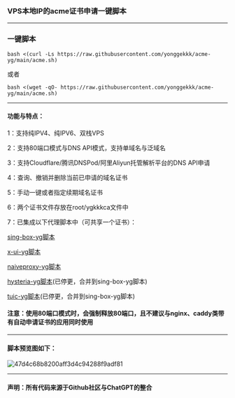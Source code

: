 ### VPS本地IP的acme证书申请一键脚本
-------------------------------------
### 一键脚本
```
bash <(curl -Ls https://raw.githubusercontent.com/yonggekkk/acme-yg/main/acme.sh)
```
或者
```
bash <(wget -qO- https://raw.githubusercontent.com/yonggekkk/acme-yg/main/acme.sh)
```
---------------------------------------
#### 功能与特点：
1：支持纯IPV4、纯IPV6、双栈VPS

2：支持80端口模式与DNS API模式，支持单域名与泛域名

3：支持Cloudflare/腾讯DNSPod/阿里Aliyun托管解析平台的DNS API申请

4：查询、撤销并删除当前已申请的域名证书 

5：手动一键或者指定续期域名证书

6：两个证书文件存放在root/ygkkkca文件中

7：已集成以下代理脚本中（可共享一个证书）：

[sing-box-yg脚本](https://github.com/yonggekkk/sing-box-yg)

[x-ui-yg脚本](https://github.com/yonggekkk/x-ui-yg)

[naiveproxy-yg脚本](https://github.com/yonggekkk/NaiveProxy-yg)

[hysteria-yg脚本](https://github.com/yonggekkk/Hysteria-yg)(已停更，合并到sing-box-yg脚本)

[tuic-yg脚本](https://github.com/yonggekkk/Tuic-yg)(已停更，合并到sing-box-yg脚本)

#### 注意：使用80端口模式时，会强制释放80端口，且不建议与nginx、caddy类带有自动申请证书的应用同时使用

---------------------------------------------

#### 脚本预览图如下：

![47d4c68b8200aff3d4c94288f9adf81](https://github.com/yonggekkk/acme-yg/assets/121604513/deb30cc7-5469-40b5-b747-0b1f481ec825)

---------------------------------------
#### 声明：所有代码来源于Github社区与ChatGPT的整合
